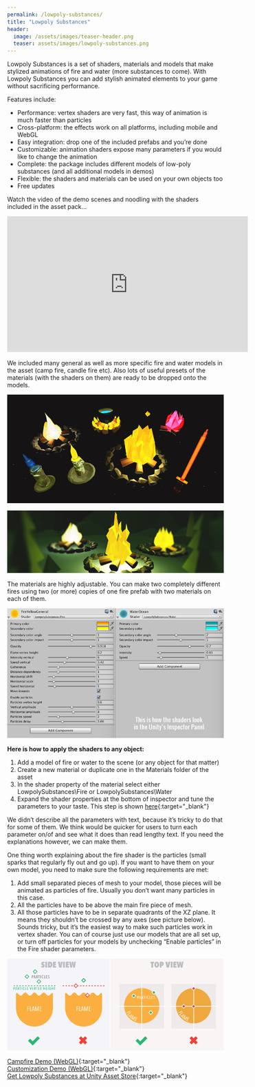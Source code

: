 ```yaml
---
permalink: /lowpoly-substances/
title: "Lowpoly Substances"
header:
  image: /assets/images/teaser-header.png
  teaser: assets/images/lowpoly-substances.png
---
```


Lowpoly Substances is a set of shaders, materials and models that make stylized animations of fire and water (more substances to come). With Lowpoly Substances you can add stylish animated elements to your game without sacrificing performance.

Features include:
  * Performance: vertex shaders are very fast, this way of animation is much faster than particles
  * Cross-platform: the effects work on all platforms, including mobile and WebGL
  * Easy integration: drop one of the included prefabs and you’re done
  * Customizable: animation shaders expose many parameters if you would like to change the animation
  * Complete: the package includes different models of low-poly substances (and all additional models in demos)
  * Flexible: the shaders and materials can be used on your own objects too
  * Free updates

Watch the video of the demo scenes and noodling with the shaders included in the asset pack…  

<iframe width="560" height="315" src="https://www.youtube.com/embed/hUS8_1_FMpk" title="YouTube video player" frameborder="0" allow="accelerometer; autoplay; clipboard-write; encrypted-media; gyroscope; picture-in-picture" allowfullscreen></iframe>  

We included many general as well as more specific fire and water models in the asset (camp fire, candle fire etc). Also lots of useful presets of the materials (with the shaders on them) are ready to be dropped onto the models.

![](/assets/images/lowpoly-substances-web-post2.png)  

![](/assets/images/lowpoly-substances-web-post.png)  

The materials are highly adjustable. You can make two completely different fires using two (or more) copies of one fire prefab with two materials on each of them.  

![](/assets/images/lowpoly-substances-web-post3.png)

**Here is how to apply the shaders to any object:**  

1. Add a model of fire or water to the scene (or any object for that matter)
2. Create a new material or duplicate one in the Materials folder of the asset
3. In the shader property of the material select either LowpolySubstances\Fire or LowpolySubstances\Water
4. Expand the shader properties at the bottom of inspector and tune the parameters to your taste. This step is shown [here](https://youtu.be/hUS8_1_FMpk?t=47s){:target="_blank"}

We didn’t describe all the parameters with text, because it’s tricky to do that for some of them. We think would be quicker for users to turn each parameter on/of and see what it does than read lengthy text. If you need the explanations however, we can make them.

One thing worth explaining about the fire shader is the particles (small sparks that regularly fly out and go up). If you want to have them on your own model, you need to make sure the following requirements are met:
1. Add small separated pieces of mesh to your model, those pieces will be animated as particles of fire. Usually you don’t want many particles in this case.
2. All the particles have to be above the main fire piece of mesh.
3. All those particles have to be in separate quadrants of the XZ plane. It means they shouldn’t be crossed by any axes (see picture below).
Sounds tricky, but it’s the easiest way to make such particles work in vertex shader. You can of course just use our models that are all set up, or turn off particles for your models by unchecking “Enable particles” in the Fire shader parameters.

![](/assets/images/lowpoly-fire-instructions.png)

[Campfire Demo (WebGL)](http://dustyroom.com/lowpoly-substances/demo1/){:target="_blank"}  
[Customization Demo (WebGL)](http://dustyroom.com/lowpoly-substances/demo2/){:target="_blank"}  
[Get Lowpoly Substances at Unity Asset Store](https://assetstore.unity.com/packages/slug/57242?aid=1101lHzQ){:target="_blank"}  
